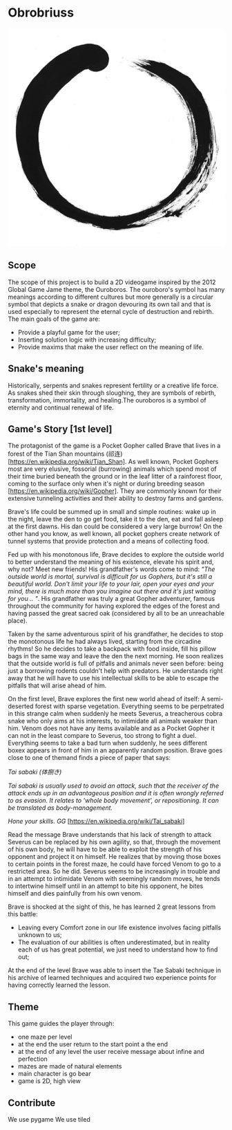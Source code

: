 # Obrobriuss

![oroboros](./img/oroboros.png)

## Scope
The scope of this project is to build a 2D videogame inspired by the 2012 Global Game Jame theme, the Ouroboros. The ouroboro's symbol has many meanings according to different cultures but more generally is a circular symbol that depicts a snake or dragon devouring its own tail and that is used especially to represent the eternal cycle of destruction and rebirth. The main goals of the game are:
* Provide a playful game for the user;
* Inserting solution logic with increasing difficulty;
* Provide maxims that make the user reflect on the meaning of life.

## Snake's meaning
Historically, serpents and snakes represent fertility or a creative life force. As snakes shed their skin through sloughing, they are symbols of rebirth, transformation, immortality, and healing.The ouroboros is a symbol of eternity and continual renewal of life.

## Game's Story [1st level]
The protagonist of the game is a Pocket Gopher called Brave that lives in a forest of the Tian Shan mountains (祁连) [https://en.wikipedia.org/wiki/Tian_Shan]. As well known, Pocket Gophers most are very elusive, fossorial (burrowing) animals which spend most of their time buried beneath the ground or in the leaf litter of a rainforest floor, coming to the surface only when it's night or during breeding season [https://en.wikipedia.org/wiki/Gopher]. They are commonly known for their extensive tunneling activities and their ability to destroy farms and gardens.

Brave's life could be summed up in small and simple routines: wake up in the night, leave the den to go get food, take it to the den, eat and fall asleep at the first dawns. His dan could be considered a very large burrow! On the other hand you know, as well known, all pocket gophers create network of tunnel systems that provide protection and a means of collecting food. 

Fed up with his monotonous life, Brave decides to explore the outside world to better understand the meaning of his existence, elevate his spirit and, why not? Meet new friends! His grandfather's words come to mind: *"The outside world is mortal, survival is difficult for us Gophers, but it's still a beautiful world. Don't limit your life to your lair, open your eyes and your mind, there is much more than you imagine out there and it's just waiting for you .. "*. His grandfather was truly a great Gopher adventurer, famous throughout the community for having explored the edges of the forest and having passed the great sacred oak (considered by all to be an unreachable place).

Taken by the same adventurous spirit of his grandfather, he decides to stop the monotonous life he had always lived, starting from the circadine rhythms! So he decides to take a backpack with food inside, fill his pillow bags in the same way and leave the den the next morning. He soon realizes that the outside world is full of pitfalls and animals never seen before: being just a borrowing rodents couldn't help with predators. He understands right away that he will have to use his intellectual skills to be able to escape the pitfalls that will arise ahead of him.

On the first level, Brave explores the first new world ahead of itself: A semi-deserted forest with sparse vegetation. Everything seems to be perpetrated in this strange calm when suddenly he meets Severus, a treacherous cobra snake who only aims at his interests, to intimidate all animals weaker than him. Venom does not have any items available and as a Pocket Gopher it can not in the least compare to Severus, too strong to fight a duel. Everything seems to take a bad turn when suddenly, he sees different boxex appears in front of him in an apparently random position. Brave goes close to one of themand finds a piece of paper that says:

*Tai sabaki (体捌き)*

*Tai sabaki is usually used to avoid an attack, such that the receiver of the attack ends up in an advantageous position and it is often wrongly referred to as evasion. It relates to 'whole body movement', or repositioning. It can be translated as body-management.*

*Hone your skills. GG* [https://en.wikipedia.org/wiki/Tai_sabaki]

Read the message Brave understands that his lack of strength to attack Severus can be replaced by his own agility, so that, through the movement of his own body, he will have to be able to exploit the strength of his opponent and project it on himself. He realizes that by moving those boxes to certain points in the forest maze, he could have forced Venom to go to a restricted area. So he did. Severus seems to be increasingly in trouble and in an attempt to intimidate Venom with seemingly random moves, he tends to intertwine himself until in an attempt to bite his opponent, he bites himself and dies painfully from his own venom.

Brave is shocked at the sight of this, he has learned 2 great lessons from this battle:
* Leaving every Comfort zone in our life existence involves facing pitfalls unknown to us;
* The evaluation of our abilities is often underestimated, but in reality each of us has great potential, we just need to understand how to find out;

At the end of the level Brave was able to insert the Tae Sabaki technique in his archive of learned techniques and acquired two experience points for having correctly learned the lesson.



## Theme
This game guides the player through:
* one maze per level
* at the end the user return to the start point a the end
* at the end of any level the user receive message about infine and perfection
* mazes are made of natural elements
* main character is go bear 
* game is 2D, high view


## Contribute

We use pygame
We use tiled


